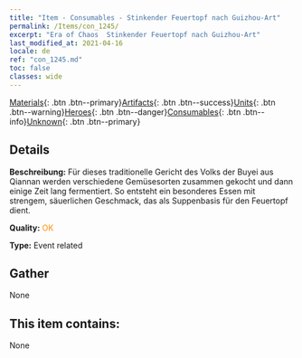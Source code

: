 ```yaml
---
title: "Item - Consumables - Stinkender Feuertopf nach Guizhou-Art"
permalink: /Items/con_1245/
excerpt: "Era of Chaos  Stinkender Feuertopf nach Guizhou-Art"
last_modified_at: 2021-04-16
locale: de
ref: "con_1245.md"
toc: false
classes: wide
---
```

 [Materials](/de/Items/){: .btn .btn--primary}[Artifacts](/de/Items/Artifacts/){: .btn .btn--success}[Units](/de/Items/Units/){: .btn .btn--warning}[Heroes](/de/Items/Heroes/){: .btn .btn--danger}[Consumables](/de/Items/Consumables/){: .btn .btn--info}[Unknown](/de/Items/Unknown/){: .btn .btn--primary}

## Details
 **Beschreibung:** Für dieses traditionelle Gericht des Volks der Buyei aus Qiannan werden verschiedene Gemüsesorten zusammen gekocht und dann einige Zeit lang fermentiert. So entsteht ein besonderes Essen mit strengem, säuerlichen Geschmack, das als Suppenbasis für den Feuertopf dient.

 **Quality:** <span style="color: #FF8C00">OK</span>

 **Type:** Event related

## Gather

  None

## This item contains:

  None

